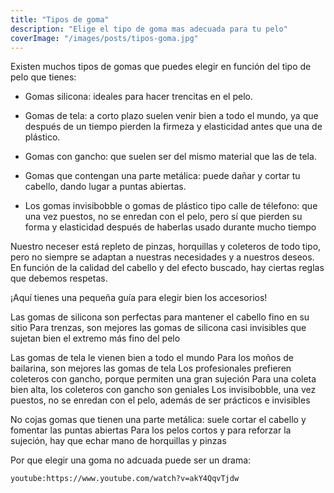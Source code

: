 ```yaml
---
title: "Tipos de goma"
description: "Elige el tipo de goma mas adecuada para tu pelo"
coverImage: "/images/posts/tipos-goma.jpg"
---
```


Existen muchos tipos de gomas que puedes elegir en función del tipo de pelo que tienes:

- Gomas silicona: ideales para hacer trencitas en el pelo.

- Gomas de tela: a corto plazo suelen venir bien a todo el mundo, ya que después de un tiempo pierden la firmeza y elasticidad antes que una de plástico.

- Gomas con gancho: que suelen ser del mismo material que las de tela.

- Gomas que contengan una parte metálica: puede dañar y cortar tu cabello, dando lugar a puntas abiertas.

- Los gomas invisibobble o gomas de plástico tipo calle de télefono: que una vez puestos, no se enredan con el pelo, pero sí que pierden su forma y elasticidad después de haberlas usado durante mucho tiempo

Nuestro neceser está repleto de pinzas, horquillas y coleteros de todo tipo, pero no siempre se adaptan a nuestras necesidades y a nuestros deseos. En función de la calidad del cabello y del efecto buscado, hay ciertas reglas que debemos respetas.

¡Aquí tienes una pequeña guía para elegir bien los accesorios!



Las gomas de silicona son perfectas para mantener el cabello fino en su sitio
Para trenzas, son mejores las gomas de silicona casi invisibles que sujetan bien el extremo más fino del pelo

Las gomas de tela le vienen bien a todo el mundo
Para los moños de bailarina, son mejores las gomas de tela
Los profesionales prefieren coleteros con gancho, porque permiten una gran sujeción
Para una coleta bien alta, los coleteros con gancho son geniales
Los invisibobble, una vez puestos, no se enredan con el pelo, además de ser prácticos e invisibles

No cojas gomas que tienen una parte metálica: suele cortar el cabello y fomentar las puntas abiertas
Para los pelos cortos y para reforzar la sujeción, hay que echar mano de horquillas y pinzas


Por que elegir una goma no adcuada puede ser un drama:

`youtube:https://www.youtube.com/watch?v=akY4QqvTjdw`